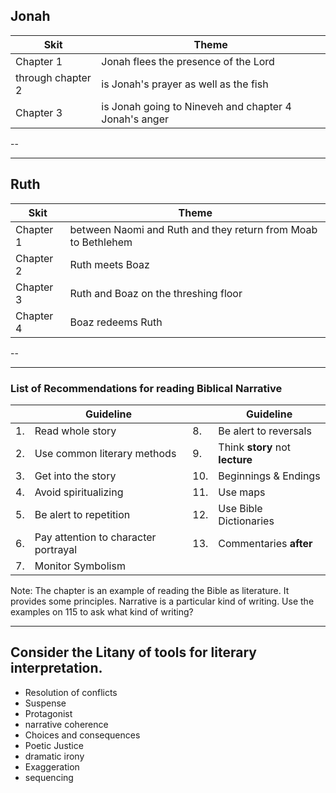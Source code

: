 ## Jonah
| Skit |       Theme     |
|---------|----------------------------------------------|
|Chapter 1| Jonah flees the presence of the Lord |
| through chapter 2| is Jonah's prayer as well as the fish |
|Chapter 3| is Jonah going to Nineveh and chapter 4 Jonah's anger |

--

<section data-background="http://drive.google.com/uc?export=view&id=0B8ezT0-tUjVZbXhkbkZaeUhpOVE"data-background-size="700px">
</section>


---

## Ruth
| Skit |       Theme     |
|---------|----------------------------------------------|
|Chapter 1| between Naomi and Ruth and they return from Moab to Bethlehem|
|Chapter 2| Ruth meets Boaz|
|Chapter 3| Ruth and Boaz on the threshing floor|
|Chapter 4| Boaz redeems Ruth|


--

<section data-background="http://drive.google.com/uc?export=view&id=0B8ezT0-tUjVZOXJWWUZFZ1V3Y0U" data-background-size="700px">
</section>

---



### List of Recommendations for reading Biblical Narrative

| | Guideline | | Guideline |
|--|-----------|--|-----------------|
|1.| Read whole story |  8. | Be alert to reversals |
|2.| Use common literary methods | 9. | Think **story** not **lecture** |
|3.| Get into the story | 10. | Beginnings & Endings|
|4.| Avoid spiritualizing | 11. | Use maps |
|5.| Be alert to repetition | 12. | Use Bible Dictionaries |
|6.| Pay attention to character portrayal |13. | Commentaries **after** |
| 7. | Monitor Symbolism      | | |

Note:
The chapter is an example of reading the Bible as literature. It provides some principles. Narrative is a particular kind of writing. Use the examples on 115 to ask what kind of writing?

---

## Consider the Litany of tools for literary interpretation.
 
- Resolution of conflicts 
- Suspense 
- Protagonist
- narrative coherence
- Choices and consequences
- Poetic Justice
- dramatic irony 
- Exaggeration
- sequencing
